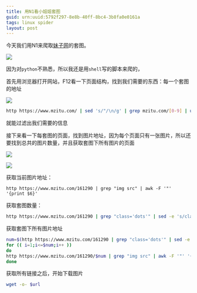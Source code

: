 ```yaml
---
title: 用N1看小姐姐套图
guid: urn:uuid:5792f297-8e8b-40ff-8bc4-3b8fa0e0161a
tags: linux spider
layout: post
---
```

今天我们用N1来爬取[妹子网](https://www.mzitu.com/)的套图。

![](https://i.loli.net/2018/12/02/5c0395ca49518.png)

因为对`python`不熟悉，所以我还是用`shell`写的脚本来爬的，

首先用浏览器打开网站，F12看一下页面结构，找到我们需要的东西：每一个套图的地址

![](https://i.loli.net/2018/12/02/5c03970639d54.png)

```bash
http https://www.mzitu.com/ | sed 's/"/\n/g' | grep mzitu.com/[0-9] | uniq
```

就能过滤出我们需要的信息

接下来看一下每套图的页面，找到图片地址，因为每个页面只有一张图片，所以还要找到总共的图片数量，并且获取套图下所有图片的页面

![](https://i.loli.net/2018/12/09/5c0cf75831b5e.png)

![](https://i.loli.net/2018/12/09/5c0cf770cc70d.png)

获取当前图片地址：

```shell
http https://www.mzitu.com/161290 | grep "img src" | awk -F '"' '{print $6}'
```

获取套图数量：

```bash
http https://www.mzitu.com/161290 | grep "class='dots'" | sed -e 's/class/\n/g' -e 's/</>/g' | awk -F '>' ' END {print $8}'
```

获取套图下所有图片地址

```bash
num=$(http https://www.mzitu.com/161290 | grep "class='dots'" | sed -e 's/class/\n/g' -e 's/</>/g' | awk -F '>' ' END {print $8}')
for (( i=1;i<=$num;i++ ))
do
http https://www.mzitu.com/161290/$num | grep "img src" | awk -F '"' '{print $6}'
done
```

获取所有链接之后，开始下载图片

```bash
wget -o- $url
```

